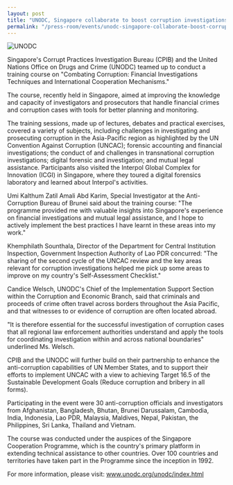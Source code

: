 ```yaml
---
layout: post
title: "UNODC, Singapore collaborate to boost corruption investigations in the Asia-Pacific"
permalink: "/press-room/events/unodc-singapore-collaborate-boost-corruption-investigations-asia-pacific"
---
```

![UNODC](https://user-images.githubusercontent.com/84945723/124088825-e86e9980-da85-11eb-8b54-95ede1675fee.jpg)

Singapore's Corrupt Practices Investigation Bureau (CPIB) and the United Nations Office on Drugs and Crime (UNODC) teamed up to conduct a training course on "Combating Corruption: Financial Investigations Techniques and International Cooperation Mechanisms."

The course, recently held in Singapore, aimed at improving the knowledge and capacity of investigators and prosecutors that handle financial crimes and corruption cases with tools for better planning and monitoring.

The training sessions, made up of lectures, debates and practical exercises, covered a variety of subjects, including challenges in investigating and prosecuting corruption in the Asia-Pacific region as highlighted by the UN Convention Against Corruption (UNCAC); forensic accounting and financial investigations; the conduct of and challenges in transnational corruption investigations; digital forensic and investigation; and mutual legal assistance. Participants also visited the Interpol Global Complex for Innovation (ICGI) in Singapore, where they toured a digital forensics laboratory and learned about Interpol's activities.

Umi Kalthum Zatil Amali Abd Karim, Special Investigator at the Anti-Corruption Bureau of Brunei said about the training course: "The programme provided me with valuable insights into Singapore's experience on financial investigations and mutual legal assistance, and I hope to actively implement the best practices I have learnt in these areas into my work."

Khemphilath Sounthala, Director of the Department for Central Institution Inspection, Government Inspection Authority of Lao PDR concurred: "The sharing of the second cycle of the UNCAC review and the key areas relevant for corruption investigations helped me pick up some areas to improve on my country's Self-Assessment Checklist."

Candice Welsch, UNODC's Chief of the Implementation Support Section within the Corruption and Economic Branch, said that criminals and proceeds of crime often travel across borders throughout the Asia Pacific, and that witnesses to or evidence of corruption are often located abroad.

"It is therefore essential for the successful investigation of corruption cases that all regional law enforcement authorities understand and apply the tools for coordinating investigation within and across national boundaries" underlined Ms. Welsch.

CPIB and the UNODC will further build on their partnership to enhance the anti-corruption capabilities of UN Member States, and to support their efforts to implement UNCAC with a view to achieving Target 16.5 of the Sustainable Development Goals (Reduce corruption and bribery in all forms).

Participating in the event were 30 anti-corruption officials and investigators from Afghanistan, Bangladesh, Bhutan, Brunei Darussalam, Cambodia, India, Indonesia, Lao PDR, Malaysia, Maldives, Nepal, Pakistan, the Philippines, Sri Lanka, Thailand and Vietnam.

The course was conducted under the auspices of the Singapore Cooperation Programme, which is the country's primary platform in extending technical assistance to other countries.  Over 100 countries and territories have taken part in the Programme since the inception in 1992.

For more information, please visit: www.unodc.org/unodc/index.html
